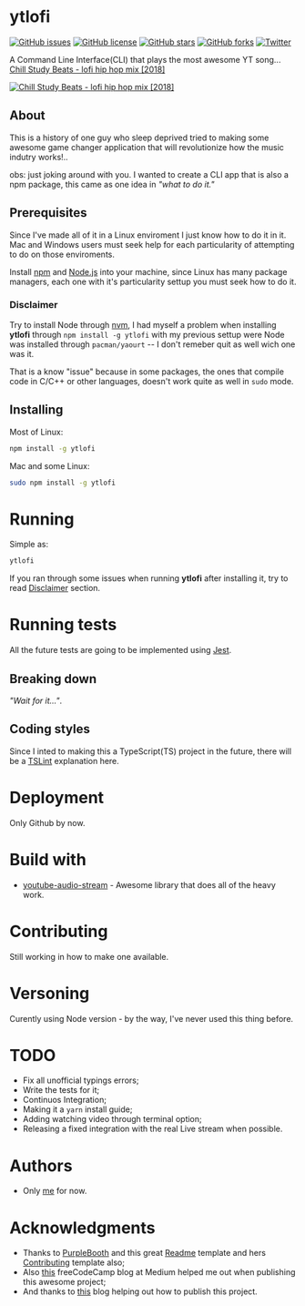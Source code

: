# ytlofi
[![GitHub issues](https://img.shields.io/github/issues/Fazendaaa/ytlofi.svg?style=flat-square)](https://github.com/Fazendaaa/ytlofi/issues)
[![GitHub license](https://img.shields.io/github/license/Fazendaaa/ytlofi.svg?style=flat-square)](https://github.com/Fazendaaa/ytlofi/blob/master/LICENSE)
[![GitHub stars](https://img.shields.io/github/stars/Fazendaaa/ytlofi.svg?style=flat-square)](https://github.com/Fazendaaa/ytlofi/stargazers)
[![GitHub forks](https://img.shields.io/github/forks/Fazendaaa/ytlofi.svg?style=flat-square)](https://github.com/Fazendaaa/ytlofi/network)
[![Twitter](https://img.shields.io/twitter/url/https/github.com/Fazendaaa/ytlofi.svg?style=flat-square)](https://twitter.com/intent/tweet?text=Wow:&url=https%3A%2F%2Fgithub.com%2FFazendaaa%2Fytlofi)

A Command Line Interface(CLI) that plays the most awesome YT song... [Chill Study Beats - lofi hip hop mix [2018]](https://youtu.be/-FlxM_0S2lA)

[![Chill Study Beats - lofi hip hop mix [2018]](https://img.youtube.com/vi/-FlxM_0S2lA/0.jpg)](https://youtu.be/-FlxM_0S2lA)
## About
This is a history of one guy who sleep deprived tried to making some awesome game changer application that will revolutionize how the music indutry works!..

obs: just joking around with you. I wanted to create a CLI app that is also a npm package, this came as one idea in _"what to do it."_
## Prerequisites
Since I've made all of it in a Linux enviroment I just know how to do it in it. Mac and Windows users must seek help for each particularity of attempting to do on those enviroments.

Install [npm](https://www.npmjs.com/) and [Node.js](https://nodejs.org/en/) into your machine, since Linux has many package managers, each one with it's particularity settup you must seek how to do it.

### Disclaimer
Try to install Node through [nvm](https://github.com/creationix/nvm), I had myself a problem when installing **ytlofi** through ```npm install -g ytlofi``` with my previous settup were Node was installed through ```pacman/yaourt``` -- I don't remeber quit as well wich one was it.

That is a know "issue" because in some packages, the ones that compile code in C/C++ or other languages, doesn't work quite as well in ```sudo``` mode.
## Installing
Most of Linux:
```bash
npm install -g ytlofi
```
Mac and some Linux:
```bash
sudo npm install -g ytlofi
```
# Running
Simple as:
```bash
ytlofi
```
If you ran through some issues when running **ytlofi** after installing it, try to read [Disclaimer](https://github.com/Fazendaaa/ytlofi#disclaimer) section.
# Running tests
All the future tests are going to be implemented using [Jest](https://facebook.github.io/jest/).
## Breaking down
_"Wait for it..."_.
## Coding styles
Since I inted to making this a TypeScript(TS) project in the future, there will be a [TSLint](https://palantir.github.io/tslint/) explanation here.
# Deployment
Only Github by now.
# Build with
* [youtube-audio-stream](https://github.com/JamesKyburz/youtube-audio-stream) - Awesome library that does all of the heavy work.
# Contributing
Still working in how to make one available.
# Versoning
Curently using Node version - by the way, I've never used this thing before.
# TODO
* Fix all unofficial typings errors;
* Write the tests for it;
* Continuos Integration;
* Making it a ```yarn``` install guide;
* Adding watching video through terminal option;
* Releasing a fixed integration with the real Live stream when possible.
# Authors
* Only [me](https://github.com/Fazendaaa) for now.
# Acknowledgments
* Thanks to [PurpleBooth](https://gist.github.com/PurpleBooth) and this great [Readme](https://gist.github.com/PurpleBooth/109311bb0361f32d87a2) template and hers [Contributing](https://gist.github.com/PurpleBooth/b24679402957c63ec426) template also;
* Also [this](https://medium.freecodecamp.org/writing-command-line-applications-in-nodejs-2cf8327eee2) freeCodeCamp blog at Medium helped me out when publishing this awesome project;
* And thanks to [this](https://javascriptplayground.com/node-command-line-tool/) blog helping out how to publish this project.
